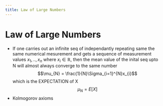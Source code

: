 ```yaml
---
title: Law of Large Numbers
---
```


# Law of Large Numbers
- If one carries out an infinite seq of independantly repeating same the same numerical mesurement and gets a sequence of measurement values $x_{1}, .. , x_{n}$ where $x_{i} \in \mathbb{R}$, then the mean value of the inital seq upto N will almost always converge to the same number $$\mu_{N} = \frac{1}{N}\Sigma_{i=1}^{N}x_{i}$$ which is the EXPECTATION of X $$\mu_{N}=E[X]$$
- Kolmogorov axioms




































